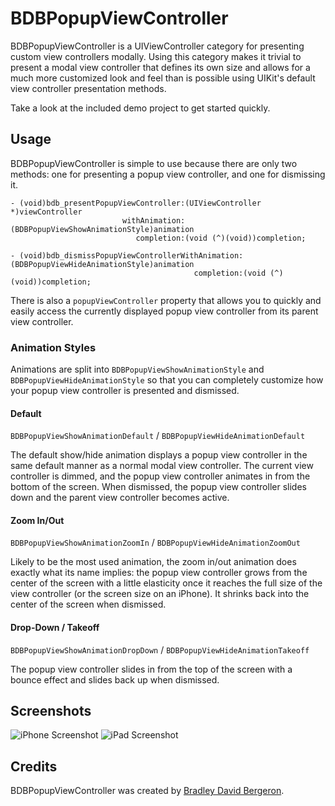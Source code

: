 # BDBPopupViewController

BDBPopupViewController is a UIViewController category for presenting custom view controllers modally. Using this category makes it trivial to present a modal view controller that defines its own size and allows for a much more customized look and feel than is possible using UIKit's default view controller presentation methods.

Take a look at the included demo project to get started quickly.

## Usage

BDBPopupViewController is simple to use because there are only two methods: one for presenting a popup view controller, and one for dismissing it.

```objc
- (void)bdb_presentPopupViewController:(UIViewController *)viewController
                         withAnimation:(BDBPopupViewShowAnimationStyle)animation
                            completion:(void (^)(void))completion;

- (void)bdb_dismissPopupViewControllerWithAnimation:(BDBPopupViewHideAnimationStyle)animation
                                         completion:(void (^)(void))completion;
```

There is also a `popupViewController` property that allows you to quickly and easily access the currently displayed popup view controller from its parent view controller.

### Animation Styles

Animations are split into `BDBPopupViewShowAnimationStyle` and `BDBPopupViewHideAnimationStyle` so that you can completely customize how your popup view controller is presented and dismissed.

#### Default

`BDBPopupViewShowAnimationDefault` / `BDBPopupViewHideAnimationDefault`

The default show/hide animation displays a popup view controller in the same default manner as a normal modal view controller. The current view controller is dimmed, and the popup view controller animates in from the bottom of the screen. When dismissed, the popup view controller slides down and the parent view controller becomes active.

#### Zoom In/Out

`BDBPopupViewShowAnimationZoomIn` / `BDBPopupViewHideAnimationZoomOut`

Likely to be the most used animation, the zoom in/out animation does exactly what its name implies: the popup view controller grows from the center of the screen with a little elasticity once it reaches the full size of the view controller (or the screen size on an iPhone). It shrinks back into the center of the screen when dismissed.

#### Drop-Down / Takeoff

`BDBPopupViewShowAnimationDropDown` / `BDBPopupViewHideAnimationTakeoff`

The popup view controller slides in from the top of the screen with a bounce effect and slides back up when dismissed.

## Screenshots
![iPhone Screenshot](https://dl.dropboxusercontent.com/u/6225/GitHub/BDBPopupViewController/iPad.png)
![iPad Screenshot](https://dl.dropboxusercontent.com/u/6225/GitHub/BDBPopupViewController/iPhone.png)

## Credits

BDBPopupViewController was created by [Bradley David Bergeron](http://www.bradbergeron.com). 
